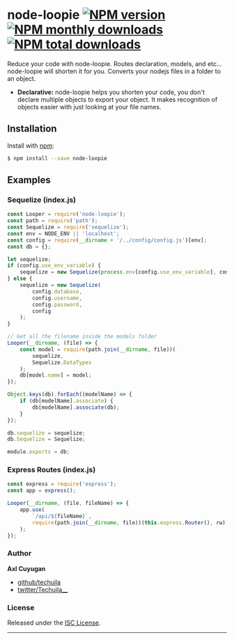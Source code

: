 # node-loopie [![NPM version](https://img.shields.io/npm/v/node-loopie.svg?style=flat)](https://www.npmjs.com/package/node-loopie) [![NPM monthly downloads](https://img.shields.io/npm/dm/node-loopie.svg?style=flat)](https://www.npmjs.com/package/node-loopiel) [![NPM total downloads](https://img.shields.io/npm/dt/node-loopie.svg?style=flat)](https://www.npmjs.com/package/node-loopie)

Reduce your code with node-loopie. Routes declaration, models, and etc... node-loopie will shorten it for you.
Converts your nodejs files in a folder to an object.

- **Declarative:** node-loopie helps you shorten your code, you don't declare multiple objects to export your object. It makes recognition of objects easier with just looking at your file names.

## Installation

Install with [npm](https://www.npmjs.com/):

```sh
$ npm install --save node-loopie
```

## Examples

### Sequelize (index.js)

```js
const Looper = require('node-loopie');
const path = require('path');
const Sequelize = require('sequelize');
const env = NODE_ENV || 'localhost';
const config = require(__dirname + '/../config/config.js')[env];
const db = {};

let sequelize;
if (config.use_env_variable) {
	sequelize = new Sequelize(process.env[config.use_env_variable], config);
} else {
	sequelize = new Sequelize(
		config.database,
		config.username,
		config.password,
		config
	);
}

// Get all the filename inside the models folder
Looper(__dirname, (file) => {
	const model = require(path.join(__dirname, file))(
		sequelize,
		Sequelize.DataTypes
	);
	db[model.name] = model;
});

Object.keys(db).forEach((modelName) => {
	if (db[modelName].associate) {
		db[modelName].associate(db);
	}
});

db.sequelize = sequelize;
db.Sequelize = Sequelize;

module.exports = db;
```

### Express Routes (index.js)

```js
const express = require('express');
const app = express();

Looper(__dirname, (file, fileName) => {
	app.use(
		`/api/${fileName}`,
		require(path.join(__dirname, file))(this.express.Router(), rw)
	);
});
```

### Author

**Axl Cuyugan**

- [github/techuila](https://github.com/jonschlinkert)
- [twitter/Techuila\_\_](https://twitter.com/Techuila__)

### License

Released under the [ISC License](LICENSE).

---
